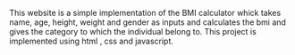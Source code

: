 This website is a simple implementation of the BMI calculator whick takes name, age, height, weight and gender as inputs and calculates the bmi and gives the category to which the individual belong to.
This project is implemented using html , css and javascript.
